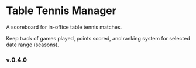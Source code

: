 Table Tennis Manager
=============
<p>A scoreboard for in-office table tennis matches.</p>
<p>Keep track of games played, points scored, and ranking system for selected date range (seasons).</p>
<h3>v.0.4.0</h3>